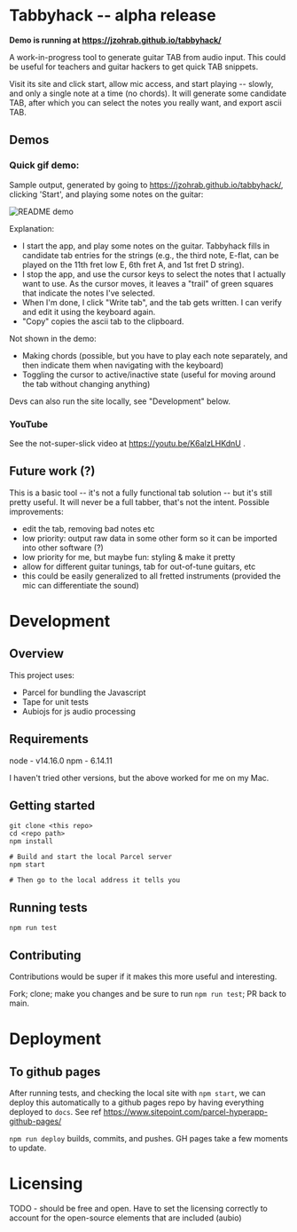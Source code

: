 # Tabbyhack -- alpha release

**Demo is running at https://jzohrab.github.io/tabbyhack/**

A work-in-progress tool to generate guitar TAB from audio input.  This could be useful for teachers and guitar hackers to get quick TAB snippets.

Visit its site and click start, allow mic access, and start playing -- slowly, and only a single note at a time (no chords).  It will generate some candidate TAB, after which you can select the notes you really want, and export ascii TAB.

## Demos

### Quick gif demo:

Sample output, generated by going to https://jzohrab.github.io/tabbyhack/, clicking 'Start', and playing some notes on the guitar:

![README demo](https://media.giphy.com/media/rNQAo7NcQ6nTZieZlD/giphy.gif)

Explanation:

* I start the app, and play some notes on the guitar.  Tabbyhack fills in candidate tab entries for the strings (e.g., the third note, E-flat, can be played on the 11th fret low E, 6th fret A, and 1st fret D string).
* I stop the app, and use the cursor keys to select the notes that I actually want to use.  As the cursor moves, it leaves a "trail" of green squares that indicate the notes I've selected.
* When I'm done, I click "Write tab", and the tab gets written.  I can verify and edit it using the keyboard again.
* "Copy" copies the ascii tab to the clipboard.

Not shown in the demo:

* Making chords (possible, but you have to play each note separately, and then indicate them when navigating with the keyboard)
* Toggling the cursor to active/inactive state (useful for moving around the tab without changing anything)

Devs can also run the site locally, see "Development" below.

### YouTube

See the not-super-slick video at https://youtu.be/K6aIzLHKdnU .

## Future work (?)

This is a basic tool -- it's not a fully functional tab solution -- but it's still pretty useful.  It will never be a full tabber, that's not the intent.  Possible improvements:

* edit the tab, removing bad notes etc
* low priority: output raw data in some other form so it can be imported into other software (?)
* low priority for me, but maybe fun: styling & make it pretty
* allow for different guitar tunings, tab for out-of-tune guitars, etc
* this could be easily generalized to all fretted instruments (provided the mic can differentiate the sound)

# Development

## Overview

This project uses:

- Parcel for bundling the Javascript
- Tape for unit tests
- Aubiojs for js audio processing

## Requirements

node - v14.16.0
npm - 6.14.11

I haven't tried other versions, but the above worked for me on my Mac.

## Getting started

```
git clone <this repo>
cd <repo path>
npm install

# Build and start the local Parcel server
npm start

# Then go to the local address it tells you
```

## Running tests

`npm run test`

## Contributing

Contributions would be super if it makes this more useful and interesting.

Fork; clone; make you changes and be sure to run `npm run test`; PR back to main.

# Deployment

## To github pages

After running tests, and checking the local site with `npm start`, we can deploy this automatically to a github pages repo by having everything deployed to `docs`.  See ref https://www.sitepoint.com/parcel-hyperapp-github-pages/

`npm run deploy` builds, commits, and pushes.  GH pages take a few moments to update.

# Licensing

TODO - should be free and open.  Have to set the licensing correctly to account for the open-source elements that are included (aubio)
